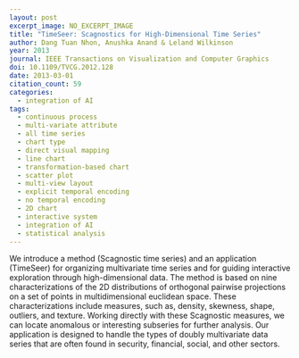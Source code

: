 ```yaml
---
layout: post
excerpt_image: NO_EXCERPT_IMAGE
title: "TimeSeer: Scagnostics for High-Dimensional Time Series"
author: Dang Tuan Nhon, Anushka Anand & Leland Wilkinson
year: 2013
journal: IEEE Transactions on Visualization and Computer Graphics
doi: 10.1109/TVCG.2012.128
date: 2013-03-01
citation_count: 59
categories:
  - integration of AI
tags:
  - continuous process
  - multi-variate attribute
  - all time series
  - chart type
  - direct visual mapping
  - line chart
  - transformation-based chart
  - scatter plot
  - multi-view layout
  - explicit temporal encoding
  - no temporal encoding
  - 2D chart
  - interactive system
  - integration of AI
  - statistical analysis
---
```

We introduce a method (Scagnostic time series) and an application (TimeSeer) for organizing multivariate time series and for guiding interactive exploration through high-dimensional data. The method is based on nine characterizations of the 2D distributions of orthogonal pairwise projections on a set of points in multidimensional euclidean space. These characterizations include measures, such as, density, skewness, shape, outliers, and texture. Working directly with these Scagnostic measures, we can locate anomalous or interesting subseries for further analysis. Our application is designed to handle the types of doubly multivariate data series that are often found in security, financial, social, and other sectors.
